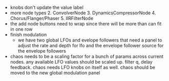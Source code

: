 - knobs don't update the value label
- more node types 2. ConvolverNode 3. DynamicsCompressorNode 4. Chorus/Flanger/Phaser 5. IIRFilterNode
- the add node buttons need to wrap since there will be more than can fit in one row
- finish modulation
  - we have two global LFOs and evelope followers that need a panel to adjust the rate and depth for lfo and the envelope follower source for the envelope followers
- chaos needs to be a scaling factor for a bunch of params across current nodes. any available LFO values should be scaled up. filter q, delay feedback. chaos needs LFO knobs on itself as well. chaos should be moved to the new global modulation panel

